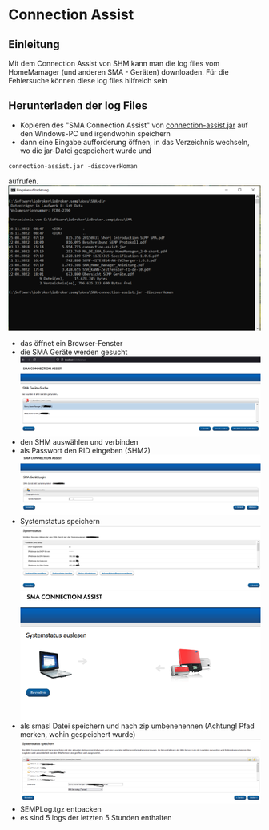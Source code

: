 
# Connection Assist

## Einleitung

Mit dem Connection Assist von SHM kann man die log files vom HomeMamager (und anderen SMA - Geräten) downloaden.
Für die Fehlersuche können diese log files hilfreich sein



## Herunterladen der log Files

* Kopieren des "SMA Connection Assist" von  [connection-assist.jar](https://github.com/rg-engineering/ioBroker.semp/tree/master/docu/SMA/connection-assist.jar) auf den Windows-PC und irgendwohin speichern
* dann eine Eingabe aufforderung öffnen, in das Verzeichnis wechseln, wo die jar-Datei gespeichert wurde und 

```
connection-assist.jar -discoverHoman
```

aufrufen.
![Bild1](connection_assist_1.PNG)
* das öffnet ein Browser-Fenster
* die SMA Geräte werden gesucht
![Bild2](connection_assist_2.PNG)
* den SHM auswählen und verbinden
* als Passwort den RID eingeben (SHM2)
![Bild3](connection_assist_3.PNG)
* Systemstatus speichern
![Bild4](connection_assist_4.PNG)
![Bild4_1](connection_assist_4_1.PNG)
* als smasl Datei speichern und nach zip umbenenennen (Achtung! Pfad merken, wohin gespeichert wurde)
![Bild5](connection_assist_5.PNG)
* SEMPLog.tgz entpacken
* es sind 5 logs der letzten 5 Stunden enthalten
